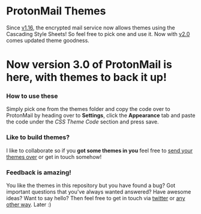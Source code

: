 # ProtonMail Themes
Since [v1.16](https://blog.protonmail.ch/protonmail-beta-v1-16-release-notes/), the encrypted mail service now allows themes using the Cascading Style Sheets! So feel free to pick one and use it. Now with [v2.0](https://blog.protonmail.ch/protonmail-beta-v2-0-release-notes/) comes updated theme goodness.

# Now version 3.0 of ProtonMail is here, with themes to back it up!

### How to use these
Simply pick one from the themes folder and copy the code over to ProtonMail by heading over to **Settings**, click the **Appearance** tab and paste the code under the *CSS Theme Code* section and press save.


### Like to build themes?
I like to collaborate so if you **got some themes in you** feel free to [send your themes over](http://www.csalmeida.com/) or get in touch somehow!

### Feedback is amazing!
You like the themes in this repository but you have found a bug? Got important questions that you've always wanted answered? Have awesome ideas? Want to say hello? Then feel free to get in touch via [twitter](https://twitter.com/_csalmeida) or [any other way](http://www.csalmeida.com/). Later :)

